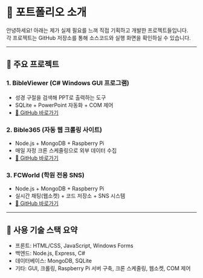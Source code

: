 # 💼 포트폴리오 소개

안녕하세요! 아래는 제가 실제 필요를 느껴 직접 기획하고 개발한 프로젝트들입니다.  
각 프로젝트는 GitHub 저장소를 통해 소스코드와 실행 화면을 확인하실 수 있습니다.

---

## 📌 주요 프로젝트

### 1. BibleViewer (C# Windows GUI 프로그램)
- 성경 구절을 검색해 PPT로 출력하는 도구
- SQLite + PowerPoint 자동화 + COM 제어
- [🔗 GitHub 바로가기](https://github.com/rhrhkdwp456/BibleViewer-GUI)

### 2. Bible365 (자동 웹 크롤링 사이트)
- Node.js + MongoDB + Raspberry Pi
- 매일 자정 크론 스케줄링으로 외부 데이터 수집
- [🔗 GitHub 바로가기](https://github.com/rhrhkdwp456/Bible365-WebCrawler)

### 3. FCWorld (학원 전용 SNS)
- Node.js + MongoDB + Raspberry Pi
- 실시간 채팅(웹소켓) + 코드 저장소 + SNS 시스템
- [🔗 GitHub 바로가기](https://github.com/rhrhkdwp456/FCWorld-AcademySNS)

---

## 🔧 사용 기술 스택 요약
- 프론트: HTML/CSS, JavaScript, Windows Forms
- 백엔드: Node.js, Express, C#
- 데이터베이스: MongoDB, SQLite
- 기타: GUI, 크롤링,  Raspberry Pi 서버 구축, 크론 스케줄링, 웹소켓, COM 제어

